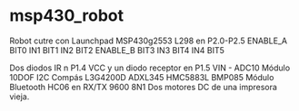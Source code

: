 msp430_robot
============
Robot cutre con Launchpad MSP430g2553
L298 en P2.0-P2.5
 ENABLE_A   BIT0
 IN1		    BIT1
 IN2		    BIT2
 ENABLE_B	  BIT3
 IN3		    BIT4
 IN4		    BIT5

Dos diodos IR n P1.4 VCC y un diodo receptor en P1.5 VIN - ADC10
Módulo 10DOF I2C Compás L3G4200D ADXL345 HMC5883L BMP085 
Módulo Bluetooth HC06 en RX/TX 9600 8N1
Dos motores DC de una impresora vieja.


